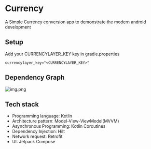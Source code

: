 # Currency 

A Simple Currency conversion app to demonstrate the modern android development

## Setup

Add your CURRENCYLAYER_KEY key in gradle.properties
```
currencylayer_key="<CURRENCYLAYER_KEY>"
```

## Dependency Graph

![img.png](https://i.imgur.com/opj6oZd.png)


## Tech stack
- Programming language: Kotlin
- Architecture pattern: Model-View-ViewModel(MVVM)
- Asynchronous Programming: Kotlin Coroutines
- Dependency Injection: Hilt
- Network request: Retrofit
- UI: Jetpack Compose

